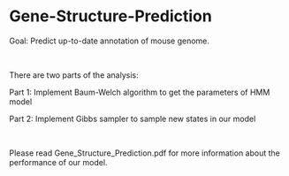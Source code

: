 # Gene-Structure-Prediction 

Goal: Predict up-to-date annotation of mouse genome.  

<br />

There are two parts of the analysis: 

Part 1: Implement Baum-Welch algorithm to get the parameters of HMM model 

Part 2: Implement Gibbs sampler to sample new states in our model 

<br />

Please read Gene_Structure_Prediction.pdf for more information about the performance of our model. 
